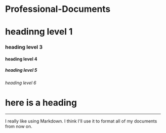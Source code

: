 # Professional-Documents
# headinng level 1  
### heading level 3
#### heading level 4
##### heading level 5
###### heading level 6
# here is a heading
----------
I really like using Markdown.
I think I'll use it to format all of my documents from now on.	
